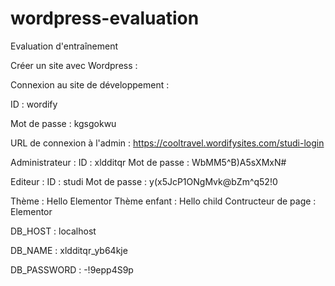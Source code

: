 # wordpress-evaluation

Evaluation d'entraînement

Créer un site avec Wordpress :

Connexion au site de développement :

ID : wordify

Mot de passe : kgsgokwu

URL de connexion à l'admin : https://cooltravel.wordifysites.com/studi-login

Administrateur : 
ID : xldditqr
Mot de passe : WbMM5^B)A5sXMxN#

Editeur : 
ID : studi
Mot de passe : y(x5JcP1ONgMvk@bZm^q52!0

Thème : Hello Elementor
Thème enfant : Hello child
Contructeur de page : Elementor

DB_HOST : localhost

DB_NAME : xldditqr_yb64kje

DB_PASSWORD : -!9epp4S9p

